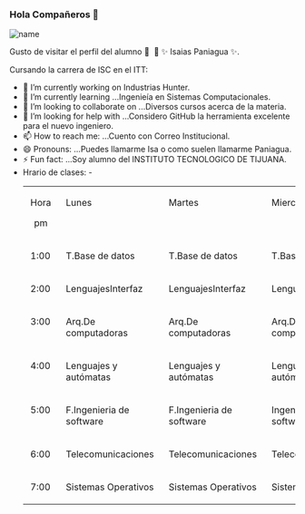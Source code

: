 ### Hola Compañeros 👋 
![name](https://user-images.githubusercontent.com/54996015/109453433-eaa4e680-7a06-11eb-9e85-97948283080d.png)

Gusto de visitar el perfil del alumno 👨 ‍ 🏫 ✨ Isaias Paniagua ✨.

Cursando la carrera de ISC en el ITT:

- 🔭 I’m currently working on  Industrias Hunter.
- 🌱 I’m currently learning ...Ingenieía en Sistemas Computacionales.
- 👯 I’m looking to collaborate on ...Diversos cursos acerca de la materia.
- 🤔 I’m looking for help with ...Considero GitHub la herramienta excelente para el nuevo ingeniero.
- 📫 How to reach me: ...Cuento con Correo Institucional.
- 😄 Pronouns: ...Puedes llamarme Isa o como suelen llamarme Paniagua.
- ⚡ Fun fact: ...Soy alumno del INSTITUTO TECNOLOGICO DE TIJUANA.
- Hrario de clases:
-<table><tr><td class="border_l border_r border_t border_b selected" colspan="1" rowspan="1" style="display: table-cell; text-align: center; vertical-align: top;"><div class="wrap"><div style="margin: 10px 5px;"><p><span><font style="vertical-align: inherit;"><font style="vertical-align: inherit;">Hora</font></font></span></p><p><span><font style="vertical-align: inherit;"><font style="vertical-align: inherit;">pm</font></font></span></p></div></div></td><td class="border_l border_r border_t border_b selected" colspan="1" rowspan="1" style="display: table-cell; text-align: left; vertical-align: top;"><div class="wrap"><div style="margin: 10px 5px;"><p><span><font style="vertical-align: inherit;"><font style="vertical-align: inherit;">Lunes</font></font></span></p></div></div></td><td class="border_l border_r border_t border_b selected" colspan="1" rowspan="1" style="display: table-cell; text-align: left; vertical-align: top;"><div class="wrap"><div style="margin: 10px 5px;"><p><span><font style="vertical-align: inherit;"><font style="vertical-align: inherit;">Martes</font></font></span></p></div></div></td><td class="border_l border_r border_t border_b selected" colspan="1" rowspan="1" style="display: table-cell; text-align: left; vertical-align: top;"><div class="wrap"><div style="margin: 10px 5px;"><p><span><font style="vertical-align: inherit;"><font style="vertical-align: inherit;">Miercoles</font></font></span></p></div></div></td><td class="border_l border_r border_t border_b selected" colspan="1" rowspan="1" style="display: table-cell; text-align: left; vertical-align: top;"><div class="wrap"><div style="margin: 10px 5px;"><p><span><font style="vertical-align: inherit;"><font style="vertical-align: inherit;">Jueves</font></font></span></p></div></div></td><td class="border_l border_r border_t border_b selected" colspan="1" rowspan="1" style="display: table-cell; text-align: left; vertical-align: top;"><div class="wrap"><div style="margin: 10px 5px;"><p><span><font style="vertical-align: inherit;"><font style="vertical-align: inherit;">Viernes</font></font></span></p></div></div></td></tr><tr><td class="border_l border_r border_t border_b selected" colspan="1" rowspan="1" style="display: table-cell; text-align: left; vertical-align: top;"><div class="wrap"><div style="margin: 10px 5px;"><p><span><font style="vertical-align: inherit;"><font style="vertical-align: inherit;">1:00</font></font></span></p></div></div></td><td class="border_l border_r border_t border_b selected" colspan="1" rowspan="1" style="display: table-cell; text-align: left; vertical-align: top;"><div class="wrap"><div style="margin: 10px 5px;"><p><span><font style="vertical-align: inherit;"><font style="vertical-align: inherit;">T.Base de datos</font></font></span></p></div></div></td><td class="border_l border_r border_t border_b selected" colspan="1" rowspan="1" style="display: table-cell; text-align: left; vertical-align: top;"><div class="wrap"><div style="margin: 10px 5px;"><p><span><font style="vertical-align: inherit;"><font style="vertical-align: inherit;">T.Base de datos</font></font></span></p></div></div></td><td class="border_l border_r border_t border_b selected" colspan="1" rowspan="1" style="display: table-cell; text-align: left; vertical-align: top;"><div class="wrap"><div style="margin: 10px 5px;"><p><span><font style="vertical-align: inherit;"><font style="vertical-align: inherit;">T.Base de datos</font></font></span></p></div></div></td><td class="border_l border_r border_t border_b selected" colspan="1" rowspan="1" style="display: table-cell; text-align: left; vertical-align: top;"><div class="wrap"><div style="margin: 10px 5px;"><p><span><font style="vertical-align: inherit;"><font style="vertical-align: inherit;">T.Base de datos</font></font></span></p></div></div></td><td class="border_l border_r border_t border_b selected" colspan="1" rowspan="1" style="display: table-cell; text-align: left; vertical-align: top;"><div class="wrap"><div style="margin: 10px 5px;"></div></div></td></tr><tr><td class="border_l border_r border_t border_b selected" colspan="1" rowspan="1" style="display: table-cell; text-align: left; vertical-align: top;"><div class="wrap"><div style="margin: 10px 5px;"><p><span><font style="vertical-align: inherit;"><font style="vertical-align: inherit;">2:00</font></font></span></p></div></div></td><td class="border_l border_r border_t border_b selected" colspan="1" rowspan="1" style="display: table-cell; text-align: left; vertical-align: top;"><div class="wrap"><div style="margin: 10px 5px;"><p><span><font style="vertical-align: inherit;"><font style="vertical-align: inherit;">LenguajesInterfaz</font></font></span></p></div></div></td><td class="border_l border_r border_t border_b selected" colspan="1" rowspan="1" style="display: table-cell; text-align: left; vertical-align: top;"><div class="wrap"><div style="margin: 10px 5px;"><p><span><font style="vertical-align: inherit;"><font style="vertical-align: inherit;">LenguajesInterfaz</font></font></span></p></div></div></td><td class="border_l border_r border_t border_b selected" colspan="1" rowspan="1" style="display: table-cell; text-align: left; vertical-align: top;"><div class="wrap"><div style="margin: 10px 5px;"><p><span><font style="vertical-align: inherit;"><font style="vertical-align: inherit;">LenguajesInterfaz</font></font></span></p></div></div></td><td class="border_l border_r border_t border_b selected" colspan="1" rowspan="1" style="display: table-cell; text-align: left; vertical-align: top;"><div class="wrap"><div style="margin: 10px 5px;"><p><span><font style="vertical-align: inherit;"><font style="vertical-align: inherit;">LenguajesInterfaz</font></font></span></p></div></div></td><td class="border_l border_r border_t border_b selected" colspan="1" rowspan="1" style="display: table-cell; text-align: left; vertical-align: top;"><div class="wrap"><div style="margin: 10px 5px;"></div></div></td></tr><tr><td class="border_l border_r border_t border_b selected" colspan="1" rowspan="1" style="display: table-cell; text-align: left; vertical-align: top;"><div class="wrap"><div style="margin: 10px 5px;"><p><span><font style="vertical-align: inherit;"><font style="vertical-align: inherit;">3:00</font></font></span></p></div></div></td><td class="border_l border_r border_t border_b selected" colspan="1" rowspan="1" style="display: table-cell; text-align: left; vertical-align: top;"><div class="wrap"><div style="margin: 10px 5px;"><p><span><font style="vertical-align: inherit;"><font style="vertical-align: inherit;">Arq.De computadoras</font></font></span></p></div></div></td><td class="border_l border_r border_t border_b selected" colspan="1" rowspan="1" style="display: table-cell; text-align: left; vertical-align: top;"><div class="wrap"><div style="margin: 10px 5px;"><p><span><font style="vertical-align: inherit;"><font style="vertical-align: inherit;">Arq.De computadoras</font></font></span></p></div></div></td><td class="border_l border_r border_t border_b selected" colspan="1" rowspan="1" style="display: table-cell; text-align: left; vertical-align: top;"><div class="wrap"><div style="margin: 10px 5px;"><p><span><font style="vertical-align: inherit;"><font style="vertical-align: inherit;">Arq.De computadoras</font></font></span></p></div></div></td><td class="border_l border_r border_t border_b selected" colspan="1" rowspan="1" style="display: table-cell; text-align: left; vertical-align: top;"><div class="wrap"><div style="margin: 10px 5px;"><p><span><font style="vertical-align: inherit;"><font style="vertical-align: inherit;">Arq.De computadoras</font></font></span></p></div></div></td><td class="border_l border_r border_t border_b selected" colspan="1" rowspan="1" style="display: table-cell; text-align: left; vertical-align: top;"><div class="wrap"><div style="margin: 10px 5px;"><p><span><font style="vertical-align: inherit;"><font style="vertical-align: inherit;">Arq.De computadoras</font></font></span></p></div></div></td></tr><tr><td class="border_l border_r border_t border_b selected" colspan="1" rowspan="1" style="display: table-cell; text-align: left; vertical-align: top;"><div class="wrap"><div style="margin: 10px 5px;"><p><span><font style="vertical-align: inherit;"><font style="vertical-align: inherit;">4:00</font></font></span></p></div></div></td><td class="border_l border_r border_t border_b selected" colspan="1" rowspan="1" style="display: table-cell; text-align: left; vertical-align: top;"><div class="wrap"><div style="margin: 10px 5px;"><p><span><font style="vertical-align: inherit;"><font style="vertical-align: inherit;">Lenguajes y autómatas</font></font></span></p></div></div></td><td class="border_l border_r border_t border_b selected" colspan="1" rowspan="1" style="display: table-cell; text-align: left; vertical-align: top;"><div class="wrap"><div style="margin: 10px 5px;"><p><span><font style="vertical-align: inherit;"><font style="vertical-align: inherit;">Lenguajes y autómatas</font></font></span></p></div></div></td><td class="border_l border_r border_t border_b selected" colspan="1" rowspan="1" style="display: table-cell; text-align: left; vertical-align: top;"><div class="wrap"><div style="margin: 10px 5px;"><p><span><font style="vertical-align: inherit;"><font style="vertical-align: inherit;">Lenguajes y autómatas</font></font></span></p></div></div></td><td class="border_l border_r border_t border_b selected" colspan="1" rowspan="1" style="display: table-cell; text-align: left; vertical-align: top;"><div class="wrap"><div style="margin: 10px 5px;"><p><span><font style="vertical-align: inherit;"><font style="vertical-align: inherit;">Lenguajes y autómatas</font></font></span></p></div></div></td><td class="border_l border_r border_t border_b selected" colspan="1" rowspan="1" style="display: table-cell; text-align: left; vertical-align: top;"><div class="wrap"><div style="margin: 10px 5px;"><p><span><font style="vertical-align: inherit;"><font style="vertical-align: inherit;">Lenguajes y autómatas</font></font></span></p></div></div></td></tr><tr><td class="border_l border_r border_t border_b selected" colspan="1" rowspan="1" style="display: table-cell; text-align: left; vertical-align: top;"><div class="wrap"><div style="margin: 10px 5px;"><p><span><font style="vertical-align: inherit;"><font style="vertical-align: inherit;">5:00</font></font></span></p></div></div></td><td class="border_l border_r border_t border_b selected" colspan="1" rowspan="1" style="display: table-cell; text-align: left; vertical-align: top;"><div class="wrap"><div style="margin: 10px 5px;"><p><span><font style="vertical-align: inherit;"><font style="vertical-align: inherit;">F.Ingenieria de software</font></font></span></p></div></div></td><td class="border_l border_r border_t border_b selected" colspan="1" rowspan="1" style="display: table-cell; text-align: left; vertical-align: top;"><div class="wrap"><div style="margin: 10px 5px;"><p><span><font style="vertical-align: inherit;"><font style="vertical-align: inherit;">F.Ingenieria de software</font></font></span></p></div></div></td><td class="border_l border_r border_t border_b selected" colspan="1" rowspan="1" style="display: table-cell; text-align: left; vertical-align: top;"><div class="wrap"><div style="margin: 10px 5px;"><p><span><font style="vertical-align: inherit;"><font style="vertical-align: inherit;">Ingeniería de software</font></font></span></p></div></div></td><td class="border_l border_r border_t border_b selected" colspan="1" rowspan="1" style="display: table-cell; text-align: left; vertical-align: top;"><div class="wrap"><div style="margin: 10px 5px;"><p><span><font style="vertical-align: inherit;"><font style="vertical-align: inherit;">Ingeniería de software</font></font></span></p></div></div></td><td class="border_l border_r border_t border_b selected" colspan="1" rowspan="1" style="display: table-cell; text-align: left; vertical-align: top;"><div class="wrap"><div style="margin: 10px 5px;"></div></div></td></tr><tr><td class="border_l border_r border_t border_b selected" colspan="1" rowspan="1" style="display: table-cell; text-align: left; vertical-align: top;"><div class="wrap"><div style="margin: 10px 5px;"><p><span><font style="vertical-align: inherit;"><font style="vertical-align: inherit;">6:00</font></font></span></p></div></div></td><td class="border_l border_r border_t border_b selected" colspan="1" rowspan="1" style="display: table-cell; text-align: left; vertical-align: top;"><div class="wrap"><div style="margin: 10px 5px;"><p><span><font style="vertical-align: inherit;"><font style="vertical-align: inherit;">Telecomunicaciones</font></font></span></p></div></div></td><td class="border_l border_r border_t border_b selected" colspan="1" rowspan="1" style="display: table-cell; text-align: left; vertical-align: top;"><div class="wrap"><div style="margin: 10px 5px;"><p><span><font style="vertical-align: inherit;"><font style="vertical-align: inherit;">Telecomunicaciones</font></font></span></p></div></div></td><td class="border_l border_r border_t border_b selected" colspan="1" rowspan="1" style="display: table-cell; text-align: left; vertical-align: top;"><div class="wrap"><div style="margin: 10px 5px;"><p><span><font style="vertical-align: inherit;"><font style="vertical-align: inherit;">Telecomunicaciones</font></font></span></p></div></div></td><td class="border_l border_r border_t border_b selected" colspan="1" rowspan="1" style="display: table-cell; text-align: left; vertical-align: top;"><div class="wrap"><div style="margin: 10px 5px;"><p><span><font style="vertical-align: inherit;"><font style="vertical-align: inherit;">Telecomunicaciones</font></font></span></p></div></div></td><td class="border_l border_r border_t border_b selected" colspan="1" rowspan="1" style="display: table-cell; text-align: left; vertical-align: top;"><div class="wrap"><div style="margin: 10px 5px;"></div></div></td></tr><tr><td class="border_l border_r border_t border_b selected" colspan="1" rowspan="1" style="display: table-cell; text-align: left; vertical-align: top;"><div class="wrap"><div style="margin: 10px 5px;"><p><span><font style="vertical-align: inherit;"><font style="vertical-align: inherit;">7:00</font></font></span></p></div></div></td><td class="border_l border_r border_t border_b selected" colspan="1" rowspan="1" style="display: table-cell; text-align: left; vertical-align: top;"><div class="wrap"><div style="margin: 10px 5px;"><p><span><font style="vertical-align: inherit;"><font style="vertical-align: inherit;">Sistemas Operativos</font></font></span></p></div></div></td><td class="border_l border_r border_t border_b selected" colspan="1" rowspan="1" style="display: table-cell; text-align: left; vertical-align: top;"><div class="wrap"><div style="margin: 10px 5px;"><p><span><font style="vertical-align: inherit;"><font style="vertical-align: inherit;">Sistemas Operativos</font></font></span></p></div></div></td><td class="border_l border_r border_t border_b selected" colspan="1" rowspan="1" style="display: table-cell; text-align: left; vertical-align: top;"><div class="wrap"><div style="margin: 10px 5px;"><p><span><font style="vertical-align: inherit;"><font style="vertical-align: inherit;">Sistemas Operativos</font></font></span></p></div></div></td><td class="border_l border_r border_t border_b selected" colspan="1" rowspan="1" style="display: table-cell; text-align: left; vertical-align: top;"><div class="wrap"><div style="margin: 10px 5px;"><p><span><font style="vertical-align: inherit;"><font style="vertical-align: inherit;">Sistemas Operativos</font></font></span></p></div></div></td><td class="border_l border_r border_t border_b selected" colspan="1" rowspan="1" style="display: table-cell; text-align: left; vertical-align: top;"><div class="wrap"><div style="margin: 10px 5px;"></div></div></td></tr></table>
